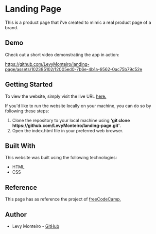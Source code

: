 # Landing Page

This is a product page that i've created to mimic a real product page of a brand.

## Demo
Check out a short video demonstrating the app in action:


https://github.com/LevyMonteiro/landing-page/assets/102385102/12005ed0-7b6e-4b1a-9562-0ac75b79c52e



## Getting Started
To view the website, simply visit the live URL <a href="https://levymonteiro.github.io/landing-page/" target="_blank">here.</a>

If you'd like to run the website locally on your machine, you can do so by following these steps:
<ol>
<li>Clone the repository to your local machine using <strong>'git clone https://github.com/LevyMonteiro/landing-page.git'</strong>.</li>
<li>Open the index.html file in your preferred web browser.</li>
</ol>

## Built With
This website was built using the following technologies:
<ul>
<li>HTML</li>
<li>CSS</li>
</ul>

## Reference
This page has as reference the project of <a href="https://www.freecodecamp.org/learn" target="_blank">freeCodeCamp.<a>

## Author
<ul>
<li>Levy Monteiro - <a href="https://github.com/LevyMonteiro" target="_blank">GitHub</a></li>
</ul>
